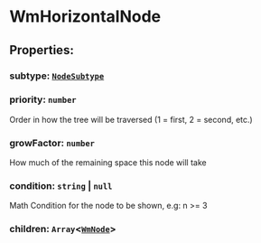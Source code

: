 # **WmHorizontalNode**
## **Properties**:
### subtype: [`NodeSubtype`](./NodeSubtype)
### priority: `number`
Order in how the tree will be traversed (1 = first, 2 = second, etc.)
### growFactor: `number`
How much of the remaining space this node will take
### condition: `string` | `null`
Math Condition for the node to be shown, e.g: n >= 3
### children: `Array`<[`WmNode`](./WmNode)>